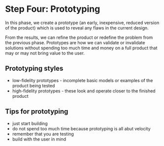 # Step Four: Prototyping
In this phase, we create a prototype (an early, inexpensive, reduced version of the product) which is used to reveal any flaws in the current design.

From the results, we can refine the product or redefine the problem from the previous phase. Prototypes are how we can validate or invalidate solutions without spending too much time and money on a full product that may or may not bring value to the user.

## Prototyping styles
- low-fidelity prototypes - incomplete basic models or examples of the product being tested
- high-fidelity prototypes - these look and operate closer to the finished product

## Tips for prototyping
- just start building
- do not spend too much time because prototyping is all abut velocity
- remember that you are testing
- build with the user in mind
